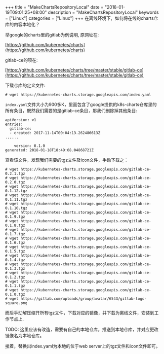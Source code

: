+++
title = "MakeChartsRepositoryLocal"
date = "2018-01-19T09:01:25+08:00"
description = "MakeChartsRepositoryLocal"
keywords = ["Linux"]
categories = ["Linux"]
+++
在离线环境下，如何将在线的charts仓库的内容本地化？    

举google的charts里的gitlab为例说明, 原网址在:    

[https://github.com/kubernetes/charts](https://github.com/kubernetes/charts)   

gitlab-ce的项在:    

[https://github.com/kubernetes/charts/tree/master/stable/gitlab-ce](https://github.com/kubernetes/charts/tree/master/stable/gitlab-ce)   

下载仓库的定义文件:    

```
# wget https://kubernetes-charts.storage.googleapis.com/index.yaml
```

`index.yaml`文件大小为900多K，里面包含了google提供的k8s-charts仓库里的所有条目，既然我们需要的是gitlab-ce条目，那我们删除掉其他条目:    

```
apiVersion: v1
entries:
  gitlab-ce:
  - created: 2017-11-14T00:04:13.262486613Z
......

    version: 0.1.0
generated: 2018-01-18T18:49:08.04868721Z
```
查看该文件，发现我们需要的tgz文件及icon文件，手动下载之：   

```
# wget https://kubernetes-charts.storage.googleapis.com/gitlab-ce-0.2.1.tgz
# wget https://kubernetes-charts.storage.googleapis.com/gitlab-ce-0.2.0.tgz
# wget https://kubernetes-charts.storage.googleapis.com/gitlab-ce-0.1.12.tgz
# wget https://kubernetes-charts.storage.googleapis.com/gitlab-ce-0.1.11.tgz
# wget https://kubernetes-charts.storage.googleapis.com/gitlab-ce-0.1.10.tgz
# wget https://kubernetes-charts.storage.googleapis.com/gitlab-ce-0.1.9.tgz
# wget https://kubernetes-charts.storage.googleapis.com/gitlab-ce-0.1.8.tgz
# wget https://kubernetes-charts.storage.googleapis.com/gitlab-ce-0.1.7.tgz
# wget https://kubernetes-charts.storage.googleapis.com/gitlab-ce-0.1.6.tgz
# wget https://kubernetes-charts.storage.googleapis.com/gitlab-ce-0.1.5.tgz
# wget https://kubernetes-charts.storage.googleapis.com/gitlab-ce-0.1.4.tgz
# wget https://kubernetes-charts.storage.googleapis.com/gitlab-ce-0.1.3.tgz
# wget https://kubernetes-charts.storage.googleapis.com/gitlab-ce-0.1.2.tgz
# wget https://kubernetes-charts.storage.googleapis.com/gitlab-ce-0.1.1.tgz
# wget https://kubernetes-charts.storage.googleapis.com/gitlab-ce-0.1.0.tgz
# wget https://gitlab.com/uploads/group/avatar/6543/gitlab-logo-square.png
```
而后手动解压缩开所有tgz文件，下载对应的镜像，并下载为离线文件，安装到工作节点上.    

TODO: 这里应该有改造，需要有自己的本地仓库，推送到本地仓库，并对应更改镜像名为本地仓库。    

接着，替换出index.yaml为本地的位于web server上的tgz文件和icon文件即可。
